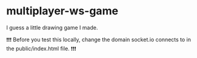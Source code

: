# multiplayer-ws-game

I guess a little drawing game I made.

❗❗❗
Before you test this locally, change the domain socket.io connects to in the public/index.html file.
❗❗❗

